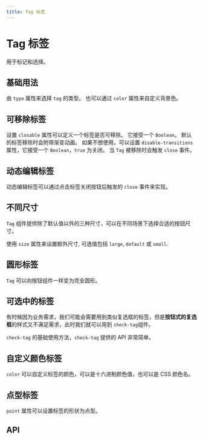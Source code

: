 ```yaml
---
title: Tag 标签
---
```


# Tag 标签

用于标记和选择。

## 基础用法

由 `type` 属性来选择 `tag` 的类型。 也可以通过 `color` 属性来自定义背景色。

<preview path="./def.vue" />

## 可移除标签

设置 `closable` 属性可以定义一个标签是否可移除。 它接受一个 `Boolean`。 默认的标签移除时会附带渐变动画。 如果不想使用，可以设置 `disable-transitions` 属性，它接受一个 `Boolean`，`true` 为关闭。 当 `Tag` 被移除时会触发 `close` 事件。

<preview path="./removableTag.vue" />

## 动态编辑标签

动态编辑标签可以通过点击标签关闭按钮后触发的 `close` 事件来实现。

<preview path="./dynamicEditTag.vue" />

## 不同尺寸

`Tag` 组件提供除了默认值以外的三种尺寸，可以在不同场景下选择合适的按钮尺寸。

使用 `size` 属性来设置额外尺寸, 可选值包括 `large`, `default` 或 `small`.

<preview path="./sizeTag.vue" />

## 圆形标签

`Tag` 可以向按钮组件一样变为完全圆形。

<preview path="./prototypeTag.vue" />

## 可选中的标签

有时候因为业务需求，我们可能会需要用到类似复选框的标签，但是**按钮式的复选框**的样式又不满足需求，此时我们就可以用到 `check-tag`组件。

`check-tag` 的基础使用方法，`check-tag` 提供的 API 非常简单。

<preview path="./selectedTag.vue" />

## 自定义颜色标签

`color` 可以自定义标签的颜色，可以是十六进制颜色值，也可以是 CSS 颜色名。

<preview path="./colorTag.vue" />

## 点型标签

`point` 属性可以设置标签的形状为点型。

<preview path="./pointTag.vue" />

## API

<API src="./tag.json" lang="zh"></API>